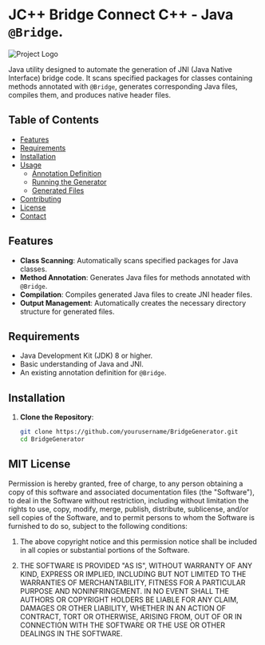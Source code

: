 # JC++ Bridge Connect C++ - Java `@Bridge`.

![Project Logo](assets/logo.png)

Java utility designed to automate the generation of JNI (Java Native Interface) bridge code. It scans specified packages for classes containing methods annotated with `@Bridge`, generates corresponding Java files, compiles them, and produces native header files.

## Table of Contents

- [Features](#features)
- [Requirements](#requirements)
- [Installation](#installation)
- [Usage](#usage)
  - [Annotation Definition](#annotation-definition)
  - [Running the Generator](#running-the-generator)
  - [Generated Files](#generated-files)
- [Contributing](#contributing)
- [License](#license)
- [Contact](#contact)

## Features

- **Class Scanning**: Automatically scans specified packages for Java classes.
- **Method Annotation**: Generates Java files for methods annotated with `@Bridge`.
- **Compilation**: Compiles generated Java files to create JNI header files.
- **Output Management**: Automatically creates the necessary directory structure for generated files.

## Requirements

- Java Development Kit (JDK) 8 or higher.
- Basic understanding of Java and JNI.
- An existing annotation definition for `@Bridge`.

## Installation

1. **Clone the Repository**:

   ```bash
   git clone https://github.com/yourusername/BridgeGenerator.git
   cd BridgeGenerator


## MIT License

Permission is hereby granted, free of charge, to any person obtaining a copy
of this software and associated documentation files (the "Software"), to deal
in the Software without restriction, including without limitation the rights
to use, copy, modify, merge, publish, distribute, sublicense, and/or sell
copies of the Software, and to permit persons to whom the Software is
furnished to do so, subject to the following conditions:

1. The above copyright notice and this permission notice shall be included in all
   copies or substantial portions of the Software.

2. THE SOFTWARE IS PROVIDED "AS IS", WITHOUT WARRANTY OF ANY KIND, EXPRESS OR
   IMPLIED, INCLUDING BUT NOT LIMITED TO THE WARRANTIES OF MERCHANTABILITY,
   FITNESS FOR A PARTICULAR PURPOSE AND NONINFRINGEMENT. IN NO EVENT SHALL THE
   AUTHORS OR COPYRIGHT HOLDERS BE LIABLE FOR ANY CLAIM, DAMAGES OR OTHER
   LIABILITY, WHETHER IN AN ACTION OF CONTRACT, TORT OR OTHERWISE, ARISING FROM,
   OUT OF OR IN CONNECTION WITH THE SOFTWARE OR THE USE OR OTHER DEALINGS IN THE
   SOFTWARE.
